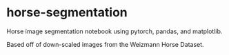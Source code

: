 # horse-segmentation

Horse image segmentation notebook using pytorch, pandas, and matplotlib. 

Based off of down-scaled images from the Weizmann Horse Dataset.
